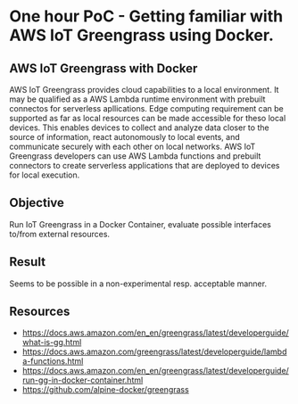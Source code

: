 # One hour PoC - Getting familiar with AWS IoT Greengrass using Docker.

## AWS IoT Greengrass with Docker

AWS IoT Greengrass provides cloud capabilities to a local environment. It may be qualified as a AWS Lambda runtime environment with prebuilt connectos for serverless apllications. Edge computing requirement can be supported as far as local resources can be made accessible for theso local devices. This enables devices to collect and analyze data closer to the source of information, react autonomously to local events, and communicate securely with each other on local networks. AWS IoT Greengrass developers can use AWS Lambda functions and prebuilt connectors to create serverless applications that are deployed to devices for local execution.


## Objective

Run IoT Greengrass in a Docker Container, evaluate possible interfaces to/from external resources.

## Result

Seems to be possible in a non-experimental resp. acceptable manner.


## Resources

- https://docs.aws.amazon.com/en_en/greengrass/latest/developerguide/what-is-gg.html
- https://docs.aws.amazon.com/greengrass/latest/developerguide/lambda-functions.html
- https://docs.aws.amazon.com/en_en/greengrass/latest/developerguide/run-gg-in-docker-container.html
- https://github.com/alpine-docker/greengrass

